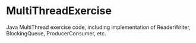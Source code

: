 MultiThreadExercise
===================

Java MultiThread exercise code, including implementation of ReaderWriter, BlockingQueue, ProducerConsumer, etc.
